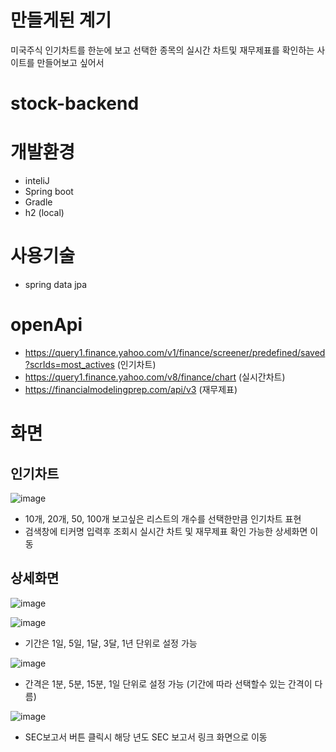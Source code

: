 # 만들게된 계기
미국주식 인기차트를 한눈에 보고 선택한 종목의 실시간 차트및 재무제표를 확인하는 사이트를 만들어보고 싶어서

# stock-backend

# 개발환경
- inteliJ
- Spring boot
- Gradle
- h2 (local)

# 사용기술
- spring data jpa

# openApi
- https://query1.finance.yahoo.com/v1/finance/screener/predefined/saved?scrIds=most_actives (인기차트)
- https://query1.finance.yahoo.com/v8/finance/chart (실시간차트)
- https://financialmodelingprep.com/api/v3 (재무제표)

# 화면
## 인기차트
![image](https://github.com/user-attachments/assets/85427864-f1f2-45d5-a65f-e6ae1e45a223)
- 10개, 20개, 50, 100개 보고싶은 리스트의 개수를 선택한만큼 인기차트 표현
- 검색창에 티커명 입력후 조회시 실시간 차트 및 재무제표 확인 가능한 상세화면 이동

## 상세화면
![image](https://github.com/user-attachments/assets/9d1fc77f-c2cc-4c4d-9cb9-a60a3dadbf9b)

![image](https://github.com/user-attachments/assets/52928aff-fabd-4edf-8f7a-ab8b4174fa6f)
- 기간은 1일, 5일, 1달, 3달, 1년 단위로 설정 가능

![image](https://github.com/user-attachments/assets/bafd975a-bd44-43a3-b587-23efd59f23be)
- 간격은 1분, 5분, 15분, 1일 단위로 설정 가능 (기간에 따라 선택할수 있는 간격이 다름)

![image](https://github.com/user-attachments/assets/9d25c6cb-afb2-45e0-851d-28a494e50d4a)
- SEC보고서 버튼 클릭시 해당 년도 SEC 보고서 링크 화면으로 이동




